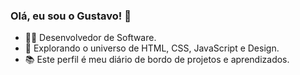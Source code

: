 ### Olá, eu sou o Gustavo! 👋 

- 👨‍💻 Desenvolvedor de Software.
- 🚀 Explorando o universo de HTML, CSS, JavaScript e Design.
- 📚 Este perfil é meu diário de bordo de projetos e aprendizados.
